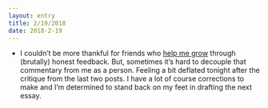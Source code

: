 ```yaml
---
layout: entry
title: 2/19/2018
date: 2018-2-19
---
```


- I couldn’t be more thankful for friends who [help me grow](https://twitter.com/jasdev/status/869938469153492999) through (brutally) honest feedback. But, sometimes it’s hard to decouple that commentary from me as a person. Feeling a bit deflated tonight after the critique from the last two posts. I have a lot of course corrections to make and I’m determined to stand back on my feet in drafting the next essay.
